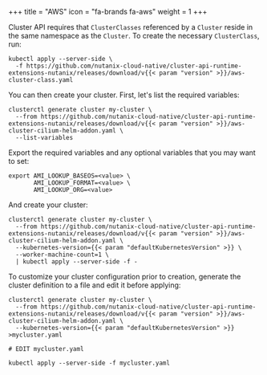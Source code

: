 +++
title = "AWS"
icon = "fa-brands fa-aws"
weight = 1
+++

Cluster API requires that `ClusterClasses` referenced by a `Cluster` reside in the same namespace as the `Cluster`. To
create the necessary `ClusterClass`, run:

```shell
kubectl apply --server-side \
  -f https://github.com/nutanix-cloud-native/cluster-api-runtime-extensions-nutanix/releases/download/v{{< param "version" >}}/aws-cluster-class.yaml
```

You can then create your cluster. First, let's list the required variables:

```shell
clusterctl generate cluster my-cluster \
  --from https://github.com/nutanix-cloud-native/cluster-api-runtime-extensions-nutanix/releases/download/v{{< param "version" >}}/aws-cluster-cilium-helm-addon.yaml \
  --list-variables
```

Export the required variables and any optional variables that you may want to set:

```shell
export AMI_LOOKUP_BASEOS=<value> \
       AMI_LOOKUP_FORMAT=<value> \
       AMI_LOOKUP_ORG=<value>
```

And create your cluster:

```shell
clusterctl generate cluster my-cluster \
  --from https://github.com/nutanix-cloud-native/cluster-api-runtime-extensions-nutanix/releases/download/v{{< param "version" >}}/aws-cluster-cilium-helm-addon.yaml \
  --kubernetes-version={{< param "defaultKubernetesVersion" >}} \
  --worker-machine-count=1 \
  | kubectl apply --server-side -f -
```

To customize your cluster configuration prior to creation, generate the cluster definition to a file and edit it before applying:

```shell
clusterctl generate cluster my-cluster \
  --from https://github.com/nutanix-cloud-native/cluster-api-runtime-extensions-nutanix/releases/download/v{{< param "version" >}}/aws-cluster-cilium-helm-addon.yaml \
  --kubernetes-version={{< param "defaultKubernetesVersion" >}} >mycluster.yaml

# EDIT mycluster.yaml

kubectl apply --server-side -f mycluster.yaml
```
